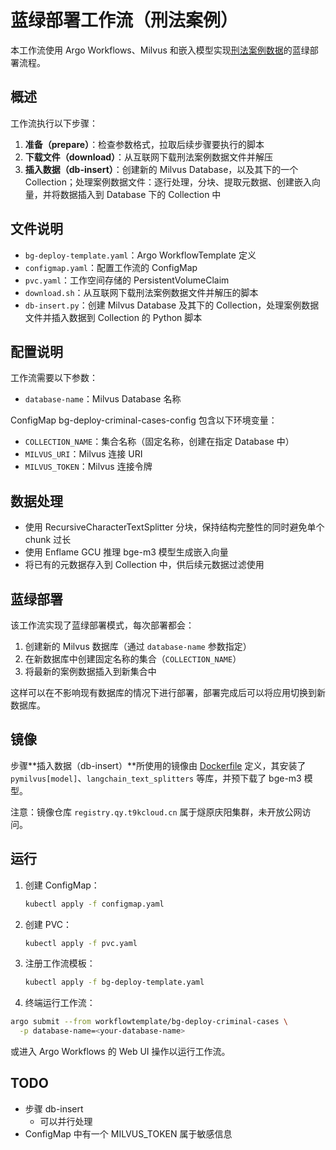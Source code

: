 # 蓝绿部署工作流（刑法案例）

本工作流使用 Argo Workflows、Milvus 和嵌入模型实现[刑法案例数据](https://github.com/china-ai-law-challenge/CAIL2018)的蓝绿部署流程。

## 概述

工作流执行以下步骤：

1. **准备（prepare）**：检查参数格式，拉取后续步骤要执行的脚本
2. **下载文件（download）**：从互联网下载刑法案例数据文件并解压
3. **插入数据（db-insert）**：创建新的 Milvus Database，以及其下的一个 Collection；处理案例数据文件：逐行处理，分块、提取元数据、创建嵌入向量，并将数据插入到 Database 下的 Collection 中

## 文件说明

- `bg-deploy-template.yaml`：Argo WorkflowTemplate 定义
- `configmap.yaml`：配置工作流的 ConfigMap
- `pvc.yaml`：工作空间存储的 PersistentVolumeClaim
- `download.sh`：从互联网下载刑法案例数据文件并解压的脚本
- `db-insert.py`：创建 Milvus Database 及其下的 Collection，处理案例数据文件并插入数据到 Collection 的 Python 脚本

## 配置说明

工作流需要以下参数：

- `database-name`：Milvus Database 名称

ConfigMap bg-deploy-criminal-cases-config 包含以下环境变量：

- `COLLECTION_NAME`：集合名称（固定名称，创建在指定 Database 中）
- `MILVUS_URI`：Milvus 连接 URI
- `MILVUS_TOKEN`：Milvus 连接令牌

## 数据处理

- 使用 RecursiveCharacterTextSplitter 分块，保持结构完整性的同时避免单个 chunk 过长
- 使用 Enflame GCU 推理 bge-m3 模型生成嵌入向量
- 将已有的元数据存入到 Collection 中，供后续元数据过滤使用

## 蓝绿部署

该工作流实现了蓝绿部署模式，每次部署都会：

1. 创建新的 Milvus 数据库（通过 `database-name` 参数指定）
2. 在新数据库中创建固定名称的集合（`COLLECTION_NAME`）
3. 将最新的案例数据插入到新集合中

这样可以在不影响现有数据库的情况下进行部署，部署完成后可以将应用切换到新数据库。

## 镜像

步骤**插入数据（db-insert）**所使用的镜像由 [Dockerfile](./Dockerfile) 定义，其安装了 `pymilvus[model]`、`langchain_text_splitters` 等库，并预下载了 bge-m3 模型。

注意：镜像仓库 `registry.qy.t9kcloud.cn` 属于燧原庆阳集群，未开放公网访问。

## 运行

1. 创建 ConfigMap：
   ```bash
   kubectl apply -f configmap.yaml
   ```

2. 创建 PVC：
   ```bash
   kubectl apply -f pvc.yaml
   ```

3. 注册工作流模板：
   ```bash
   kubectl apply -f bg-deploy-template.yaml
   ```

4. 终端运行工作流：
  ```bash
  argo submit --from workflowtemplate/bg-deploy-criminal-cases \
    -p database-name=<your-database-name>
  ```

或进入 Argo Workflows 的 Web UI 操作以运行工作流。

## TODO

* 步骤 db-insert
  * 可以并行处理
* ConfigMap 中有一个 MILVUS_TOKEN 属于敏感信息
